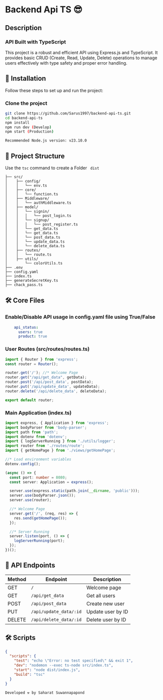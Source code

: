 # Backend Api TS 😎

## Description

### API Built with TypeScript

This project is a robust and efficient API using Express.js and TypeScript. It provides basic CRUD (Create, Read, Update, Delete) operations to manage users effectively with type safety and proper error handling.

## 🚀 Installation

Follow these steps to set up and run the project:

### Clone the project

```bash
git clone https://github.com/Sarus1997/backend-api-ts.git
cd backend-api-ts 
npm install
npm run dev (Develop)
npm start (Production)
```

```bash
Recommended Node.js version: v23.10.0
```

## 📁 Project Structure
Use the ``` tsc ``` command to create a Folder ``` dist```

```project-root/
├── src/
│    ├── config/
│    │   └── env.ts
│    ├── core/
│    │   └── function.ts
│    ├── Middleware/
│    │   └── authMiddleware.ts
│    ├── model/
│    │   └── signin/
│    │   │   └── post_login.ts
│    │   └── signup/
│    │   │   └── post_register.ts
│    │   └── get_data.ts
│    │   └── get_data.ts
│    │   └── post_data.ts
│    │   └── update_data.ts
│    │   └── delete_data.ts
│    ├── routes/
│    │   └── route.ts
│    ├── utils/
│        └── colorUtils.ts
├── .env
├── config.yaml
├── index.ts
├── generateSecretKey.ts
├── chack_pass.ts
```

## 🛠️ Core Files

### Enable/Disable API usage in config.yaml file using True/False
```yaml
    api_status:
      users: true
      product: true
```

### User Routes (src/routes/routes.ts)

```typescript
import { Router } from 'express';
const router = Router();

router.get('/'); //* Welcome Page
router.get("/api/get_data", getData);
router.post('/api/post_data', postData);
router.put('/api/update_data', updateData);
router.delete('/api/delete_data', deleteData);

export default router;
```

### Main Application (index.ts)

```typescript
import express, { Application } from 'express';
import bodyParser from 'body-parser';
import path from 'path';
import dotenv from 'dotenv';
import { logServerRunning } from './utils/logger';
import router from './routes/route';
import { getHomePage } from './views/getHomePage';

//* Load environment variables
dotenv.config();

(async () => {
  const port: number = 8080;
  const server: Application = express();

  server.use(express.static(path.join(__dirname, 'public')));
  server.use(bodyParser.json());
  server.use(router);

  //* Welcome Page
  server.get('/', (req, res) => {
    res.send(getHomePage());
  });

  //* Server Running
  server.listen(port, () => {
    logServerRunning(port);
  });
})();
```

## 📂 API Endpoints

| Method | Endpoint | Description |
|--------|----------|-------------|
| GET | `/` | Welcome page |
| GET | `/api/get_data` | Get all users |
| POST | `/api/post_data` | Create new user |
| PUT | `/api/update_data/:id` | Update user by ID |
| DELETE | `/api/delete_data/:id` | Delete user by ID |

## 🛠️ Scripts

```json
{
  "scripts": {
    "test": "echo \"Error: no test specified\" && exit 1",
    "dev": "nodemon --exec ts-node src/index.ts",
    "start": "node dist/index.js",
    "build": "tsc"
  }
}
```
``` 
Developed ⚒️ by Saharat Suwannapapond
```
